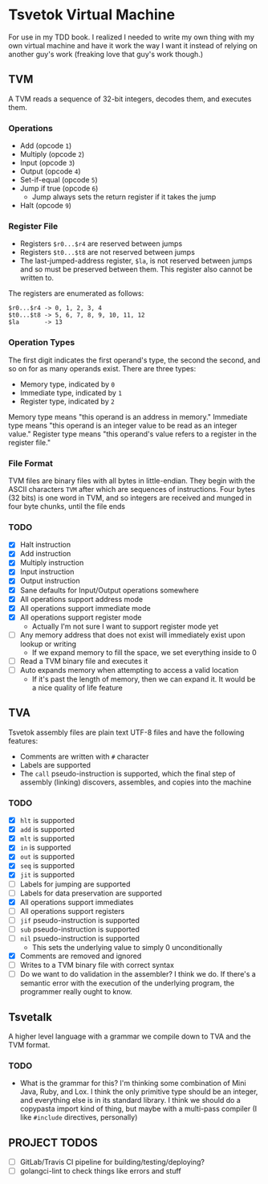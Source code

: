 # Tsvetok Virtual Machine

For use in my TDD book. I realized I needed to write my own thing with my own virtual machine and have it work the way I want it instead of relying on another guy's work (freaking love that guy's work though.)


## TVM

A TVM reads a sequence of 32-bit integers, decodes them, and executes them.

### Operations

* Add (opcode `1`)
* Multiply (opcode `2`)
* Input (opcode `3`)
* Output (opcode `4`)
* Set-if-equal (opcode `5`)
* Jump if true (opcode `6`)
	* Jump always sets the return register if it takes the jump
* Halt (opcode `9`)

### Register File

* Registers `$r0...$r4` are reserved between jumps
* Registers `$t0...$t8` are not reserved between jumps
* The last-jumped-address register, `$la`, is not reserved between jumps and so must be preserved between them. This register also cannot be written to.

The registers are enumerated as follows:

```
$r0...$r4 -> 0, 1, 2, 3, 4
$t0...$t8 -> 5, 6, 7, 8, 9, 10, 11, 12
$la       -> 13
```

### Operation Types

The first digit indicates the first operand's type, the second the second, and so on for as many operands exist. There are three types:

* Memory type, indicated by `0`
* Immediate type, indicated by `1`
* Register type, indicated by `2`

Memory type means "this operand is an address in memory." Immediate type means "this operand is an integer value to be read as an integer value." Register type means "this operand's value refers to a register in the register file."

### File Format

TVM files are binary files with all bytes in little-endian. They begin with the ASCII characters `TVM` after which are sequences of instructions. Four bytes (32 bits) is one word in TVM, and so integers are received and munged in four byte chunks, until the file ends

### TODO

- [x] Halt instruction
- [x] Add instruction
- [x] Multiply instruction
- [x] Input instruction
- [x] Output instruction
- [x] Sane defaults for Input/Output operations somewhere
- [x] All operations support address mode
- [x] All operations support immediate mode
- [x] All operations support register mode
	* Actually I'm not sure I want to support register mode yet
- [ ] Any memory address that does not exist will immediately exist upon lookup or writing
	* If we expand memory to fill the space, we set everything inside to 0
- [ ] Read a TVM binary file and executes it
- [ ] Auto expands memory when attempting to access a valid location
	* If it's past the length of memory, then we can expand it. It would be a nice quality of life feature

## TVA

Tsvetok assembly files are plain text UTF-8 files and have the following features:

* Comments are written with `#` character
* Labels are supported
* The `call` pseudo-instruction is supported, which the final step of assembly (linking) discovers, assembles, and copies into the machine

### TODO

- [x] `hlt` is supported
- [x] `add` is supported
- [x] `mlt` is supported
- [x] `in` is supported
- [x] `out` is supported
- [x] `seq` is supported
- [x] `jit` is supported
- [ ] Labels for jumping are supported
- [ ] Labels for data preservation are supported
- [x] All operations support immediates
- [ ] All operations support registers
- [ ] `jif` pseudo-instruction is supported
- [ ] `sub` pseudo-instruction is supported
- [ ] `nil` psuedo-instruction is supported
	* This sets the underlying value to simply 0 unconditionally
- [x] Comments are removed and ignored
- [ ] Writes to a TVM binary file with correct syntax
- [ ] Do we want to do validation in the assembler? I think we do. If there's a semantic error with the execution of the underlying program, the programmer really ought to know.

## Tsvetalk

A higher level language with a grammar we compile down to TVA and the TVM format.

### TODO

* What is the grammar for this? I'm thinking some combination of Mini Java, Ruby, and Lox. I think the only primitive type should be an integer, and everything else is in its standard library. I think we should do a copypasta import kind of thing, but maybe with a multi-pass compiler (I like `#include` directives, personally)


## PROJECT TODOS

- [ ] GitLab/Travis CI pipeline for building/testing/deploying?
- [ ] golangci-lint to check things like errors and stuff
